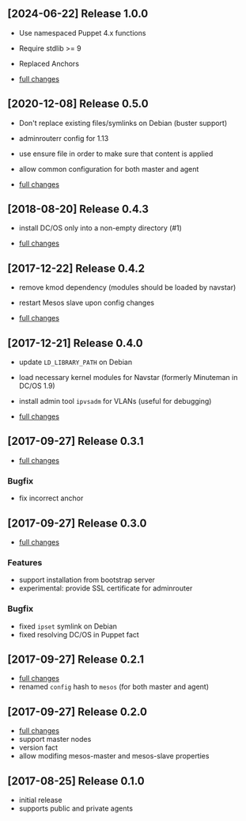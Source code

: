 ## [2024-06-22] Release 1.0.0

* Use namespaced Puppet 4.x functions
* Require stdlib >= 9
* Replaced Anchors

* [full changes](https://github.com/deric/puppet-dcos/compare/v0.6.0...v1.0.0)


## [2020-12-08] Release 0.5.0

 * Don't replace existing files/symlinks on Debian (buster support)
 * adminrouterr config for 1.13
 * use ensure file in order to make sure that content is applied
 * allow common configuration for both master and agent

 * [full changes](https://github.com/deric/puppet-dcos/compare/v0.4.3...v0.5.0)


## [2018-08-20] Release 0.4.3
 * install DC/OS only into a non-empty directory (#1)

 * [full changes](https://github.com/deric/puppet-dcos/compare/v0.4.2...v0.4.3)

## [2017-12-22] Release 0.4.2
 * remove kmod dependency (modules should be loaded by navstar)
 * restart Mesos slave upon config changes

 * [full changes](https://github.com/deric/puppet-dcos/compare/v0.4.0...v0.4.2)

## [2017-12-21] Release 0.4.0
 * update `LD_LIBRARY_PATH` on Debian
 * load necessary kernel modules for Navstar (formerly Minuteman in DC/OS 1.9)
 * install admin tool `ipvsadm` for VLANs (useful for debugging)

 * [full changes](https://github.com/deric/puppet-dcos/compare/v0.3.1...v0.4.0)

## [2017-09-27] Release 0.3.1
 * [full changes](https://github.com/deric/puppet-dcos/compare/v0.3.0...v0.3.1)

### Bugfix
 * fix incorrect anchor

## [2017-09-27] Release 0.3.0
 * [full changes](https://github.com/deric/puppet-dcos/compare/v0.2.1...v0.3.0)

### Features
 * support installation from bootstrap server
 * experimental: provide SSL certificate for adminrouter

### Bugfix
 * fixed `ipset` symlink on Debian
 * fixed resolving DC/OS in Puppet fact

## [2017-09-27] Release 0.2.1
 * [full changes](https://github.com/deric/puppet-dcos/compare/v0.2.0...v0.2.1)
 * renamed `config` hash to `mesos` (for both master and agent)

## [2017-09-27] Release 0.2.0

 * [full changes](https://github.com/deric/puppet-dcos/compare/v0.1.0...v0.2.0)
 * support master nodes
 * version fact
 * allow modifing mesos-master and mesos-slave properties

## [2017-08-25] Release 0.1.0

 * initial release
 * supports public and private agents
